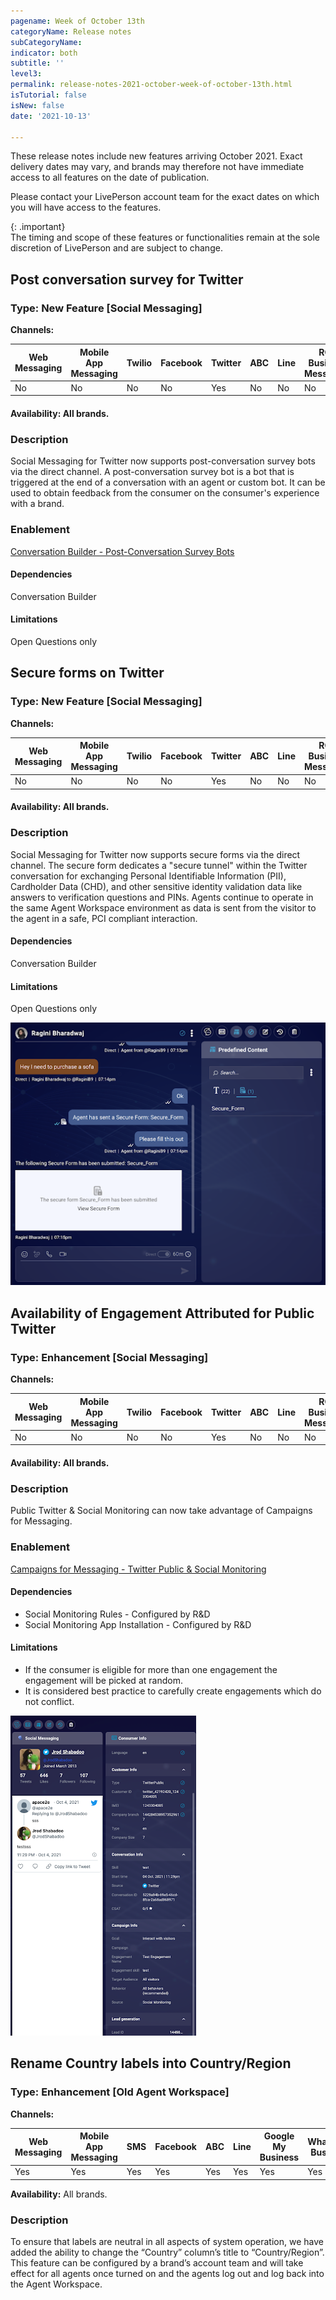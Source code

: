 ```yaml
---
pagename: Week of October 13th
categoryName: Release notes
subCategoryName: 
indicator: both
subtitle: ''
level3:
permalink: release-notes-2021-october-week-of-october-13th.html
isTutorial: false
isNew: false
date: '2021-10-13'

---
```


These release notes include new features arriving October 2021. Exact delivery dates may vary, and brands may therefore not have immediate access to all features on the date of publication.

Please contact your LivePerson account team for the exact dates on which you will have access to the features.

{: .important}  
The timing and scope of these features or functionalities remain at the sole discretion of LivePerson and are subject to change.

## Post conversation survey for Twitter

### Type: New Feature [Social Messaging]

**Channels:**

<div class="tablecontainer">

<table class="releasenotes">

<thead>

<tr class="categoryrow">

<th>Web Messaging</th>

<th>Mobile App Messaging</th>

<th>Twilio</th>

<th>Facebook</th>

<th>Twitter</th>

<th>ABC</th>

<th>Line</th>

<th>RCS Business Messaging</th>

<th>Google My Business</th>

<th>WhatsApp Business</th>

<th>CM</th>

<th>Chat</th>

</tr>

</thead>

<tbody>

<tr>

<td>No</td>

<td>No</td>

<td>No</td>

<td>No</td>

<td>Yes</td>

<td>No</td>

<td>No</td>

<td>No</td>

<td>No</td>

<td>No</td>

<td>No</td>

<td>No</td>

</tr>

</tbody>

</table>

</div>

#### Availability: All brands.

### Description
Social Messaging for Twitter now supports post-conversation survey bots via the direct channel. A post-conversation survey bot is a bot that is triggered at the end of a conversation with an agent or custom bot. It can be used to obtain feedback from the consumer on the consumer's experience with a brand.

### Enablement

[Conversation Builder - Post-Conversation Survey Bots](https://developers.liveperson.com/conversation-builder-bots-post-conversation-survey-bots.html)

#### Dependencies
Conversation Builder

#### Limitations
Open Questions only

## Secure forms on Twitter

### Type: New Feature [Social Messaging]

**Channels:**

<div class="tablecontainer">

<table class="releasenotes">

<thead>

<tr class="categoryrow">

<th>Web Messaging</th>

<th>Mobile App Messaging</th>

<th>Twilio</th>

<th>Facebook</th>

<th>Twitter</th>

<th>ABC</th>

<th>Line</th>

<th>RCS Business Messaging</th>

<th>Google My Business</th>

<th>WhatsApp Business</th>

<th>CM</th>

<th>Chat</th>

</tr>

</thead>

<tbody>

<tr>

<td>No</td>

<td>No</td>

<td>No</td>

<td>No</td>

<td>Yes</td>

<td>No</td>

<td>No</td>

<td>No</td>

<td>No</td>

<td>No</td>

<td>No</td>

<td>No</td>

</tr>

</tbody>

</table>

</div>

#### Availability: All brands.

### Description
Social Messaging for Twitter now supports secure forms via the direct channel. The secure form dedicates a "secure tunnel" within the Twitter conversation for exchanging Personal Identifiable Information (PII), Cardholder Data (CHD), and other sensitive identity validation data like answers to verification questions and PINs. Agents continue to operate in the same Agent Workspace environment as data is sent from the visitor to the agent in a safe, PCI compliant interaction.

#### Dependencies
Conversation Builder

#### Limitations
Open Questions only

![](img/week-of-october-13th-1.png)

## Availability of Engagement Attributed for Public Twitter

### Type: Enhancement [Social Messaging]

**Channels:**

<div class="tablecontainer">

<table class="releasenotes">

<thead>

<tr class="categoryrow">

<th>Web Messaging</th>

<th>Mobile App Messaging</th>

<th>Twilio</th>

<th>Facebook</th>

<th>Twitter</th>

<th>ABC</th>

<th>Line</th>

<th>RCS Business Messaging</th>

<th>Google My Business</th>

<th>WhatsApp Business</th>

<th>CM</th>

<th>Chat</th>

</tr>

</thead>

<tbody>

<tr>

<td>No</td>

<td>No</td>

<td>No</td>

<td>No</td>

<td>Yes</td>

<td>No</td>

<td>No</td>

<td>No</td>

<td>No</td>

<td>No</td>

<td>No</td>

<td>No</td>

</tr>

</tbody>

</table>

</div>

#### Availability: All brands.

### Description
Public Twitter & Social Monitoring can now take advantage of Campaigns for Messaging. 

### Enablement
[Campaigns for Messaging - Twitter Public & Social Monitoring](https://docs.google.com/document/d/1CrMOi6exLPjXYSWVJvkvnwPNsUQaCUKsmP3OILAZTk8/edit#heading=h.cldpqf8fys3zhtml)

#### Dependencies
* Social Monitoring Rules - Configured by R&D
* Social Monitoring App Installation - Configured by R&D

#### Limitations
* If the consumer is eligible for more than one engagement the engagement will be picked at random.
* It is considered best practice to carefully create engagements which do not conflict.

![](img/week-of-october-13th-2.png)

## Rename Country labels into Country/Region

### Type: Enhancement [Old Agent Workspace]

**Channels:**

<div class="tablecontainer">

<table class="releasenotes">

<thead>

<tr class="categoryrow">

<th>Web Messaging</th>

<th>Mobile App Messaging</th>

<th>SMS</th>

<th>Facebook</th>

<th>ABC</th>

<th>Line</th>

<th>Google My Business</th>

<th>WhatsApp Business</th>

<th>Chat</th>

</tr>

</thead>

<tbody>

<tr>

<td>Yes</td>

<td>Yes</td>

<td>Yes</td>

<td>Yes</td>

<td>Yes</td>

<td>Yes</td>

<td>Yes</td>

<td>Yes</td>

<td>Yes</td>

</tr>

</tbody>

</table>

</div>

**Availability:** All brands.

### Description
To ensure that labels are neutral in all aspects of system operation, we have added the ability to change the “Country” column’s title to “Country/Region”. This feature can be configured by a brand’s account team and will take effect for all agents once turned on and the agents log out and log back into the Agent Workspace.